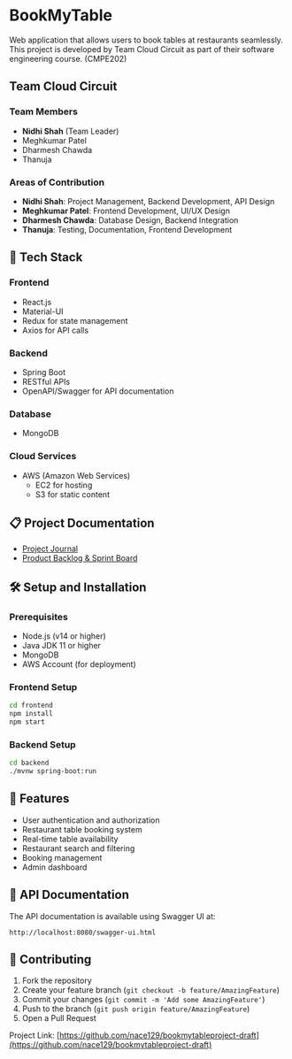 # BookMyTable

Web application that allows users to book tables at restaurants seamlessly. This project is developed by Team Cloud Circuit as part of their software engineering course. (CMPE202)

## Team Cloud Circuit

### Team Members
- **Nidhi Shah** (Team Leader)
- Meghkumar Patel
- Dharmesh Chawda
- Thanuja

### Areas of Contribution
- **Nidhi Shah**: Project Management, Backend Development, API Design
- **Meghkumar Patel**: Frontend Development, UI/UX Design
- **Dharmesh Chawda**: Database Design, Backend Integration
- **Thanuja**: Testing, Documentation, Frontend Development

## 🚀 Tech Stack

### Frontend
- React.js
- Material-UI
- Redux for state management
- Axios for API calls

### Backend
- Spring Boot
- RESTful APIs
- OpenAPI/Swagger for API documentation

### Database
- MongoDB

### Cloud Services
- AWS (Amazon Web Services)
  - EC2 for hosting
  - S3 for static content

## 📋 Project Documentation

- [Project Journal](https://github.com/your-username/bookmytableproject-draft/wiki/Project-Journal)
- [Product Backlog & Sprint Board](https://docs.google.com/spreadsheets/d/your-sheet-id)

## 🛠️ Setup and Installation

### Prerequisites
- Node.js (v14 or higher)
- Java JDK 11 or higher
- MongoDB
- AWS Account (for deployment)

### Frontend Setup
```bash
cd frontend
npm install
npm start
```

### Backend Setup
```bash
cd backend
./mvnw spring-boot:run
```

## 📱 Features

- User authentication and authorization
- Restaurant table booking system
- Real-time table availability
- Restaurant search and filtering
- Booking management
- Admin dashboard

## 🔄 API Documentation

The API documentation is available using Swagger UI at:
```
http://localhost:8080/swagger-ui.html
```

## 🤝 Contributing

1. Fork the repository
2. Create your feature branch (`git checkout -b feature/AmazingFeature`)
3. Commit your changes (`git commit -m 'Add some AmazingFeature'`)
4. Push to the branch (`git push origin feature/AmazingFeature`)
5. Open a Pull Request

Project Link: [https://github.com/nace129/bookmytableproject-draft](https://github.com/nace129/bookmytableproject-draft)

